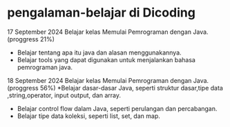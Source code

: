 # pengalaman-belajar di Dicoding

17 September 2024
Belajar kelas Memulai Pemrograman dengan Java. (proggress 21%)
* Belajar tentang apa itu java dan alasan menggunakannya.
* Belajar tools yang dapat digunakan untuk menjalankan bahasa pemrograman java.

18 September 2024
Belajar kelas Memulai Pemrograman dengan Java. (proggress 56%)
*Belajar dasar-dasar Java, seperti struktur dasar,tipe data ,string,operator, input output, dan array.
* Belajar control flow dalam Java, seperti perulangan dan percabangan.
* Belajar tipe data koleksi, seperti list, set, dan map.
